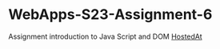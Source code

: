 
# WebApps-S23-Assignment-6
Assignment introduction to Java Script and DOM
[HostedAt](https://44-563-web-apps-s23.github.io/44563-webapps-s23-assignment6-chandipriyakatta/)
